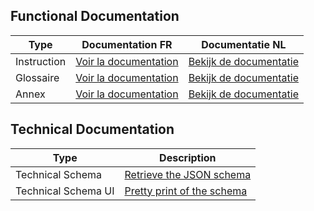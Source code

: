 ## Functional Documentation

| Type        | Documentation FR                                                                        | Documentatie NL                                                                          |
| ----------- | --------------------------------------------------------------------------------------- | ---------------------------------------------------------------------------------------- |
| Instruction | [Voir la documentation](https://raw.githubusercontent.com/smals-belgium/egov3-services-catalog/main/business_documentation/Instructions_FR.pdf) | [Bekijk de documentatie]( https://raw.githubusercontent.com/smals-belgium/egov3-services-catalog/main/business_documentation/Instructies_NL.pdf) |
| Glossaire   | [Voir la documentation](https://raw.githubusercontent.com/smals-belgium/egov3-services-catalog/main/business_documentation/Glossaire_FR.pdf)     | [Bekijk de documentatie]( https://raw.githubusercontent.com/smals-belgium/egov3-services-catalog/main/business_documentation/Glossarium_NL.pdf) |
| Annex       | [Voir la documentation]( https://raw.githubusercontent.com/smals-belgium/egov3-services-catalog/main/business_documentation/Annexes_Structurées_FR.zip)     | [Bekijk de documentatie]( https://raw.githubusercontent.com/smals-belgium/egov3-services-catalog/main/business_documentation/Gestructureerde_bijlagen_NL.zip) |

## Technical Documentation

| Type                 | Description                           |
|----------------------|---------------------------------------|
| Technical Schema        | [Retrieve the JSON schema](https://github.com/smals-belgium/egov3-services-catalog/blob/main/technical_specs/workRemuneration-v1.yaml)          |
| Technical Schema UI     | [Pretty print of the schema](https://smals-belgium.github.io/egov3-services-catalog/)       
